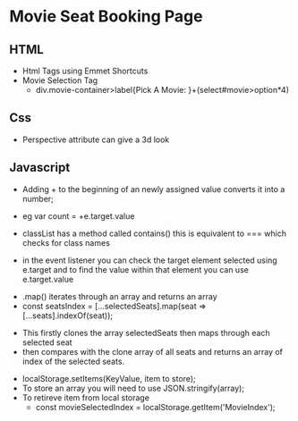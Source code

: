 # Movie Seat Booking Page

## HTML
 * Html Tags using Emmet Shortcuts
 * Movie Selection Tag
    - div.movie-container>label{Pick A Movie: }+(select#movie>option*4)

## Css
 * Perspective attribute can give a 3d look


 ## Javascript
 * Adding + to the beginning of an newly assigned value converts it into a number;
  - eg var count = +e.target.value
 * classList has a method called contains() this is equivalent to === which checks for class names
 - in the event listener you can check the target element selected using e.target and to find the value within that element you can use e.target.value

 * .map() iterates through an array and returns an array
 * const seatsIndex = [...selectedSeats].map(seat => [...seats].indexOf(seat));
  - This firstly clones the array selectedSeats then maps through each selected seat
  - then compares with the clone array of all seats and returns an array of index of the selected seats.

* localStorage.setItems(KeyValue, item to store); 
* To store an array you will need to use JSON.stringify(array);
* To retireve item from local storage
  -  const movieSelectedIndex = localStorage.getItem('MovieIndex');